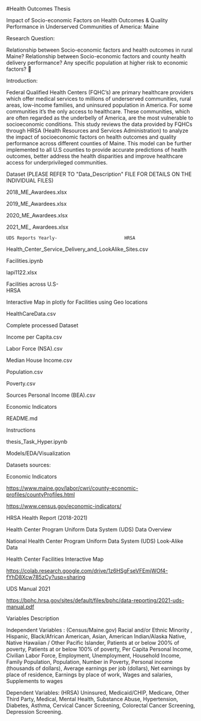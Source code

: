 #Health Outcomes Thesis

Impact of Socio-economic Factors on Health Outcomes & Quality Performance in Underserved Communities of America: Maine

Research Question: 


Relationship between Socio-economic factors and health outcomes in rural Maine?
Relationship between Socio-economic factors and county health delivery performance?
Any specific population at higher risk to economic factors?  



Introduction:

Federal Qualified Health Centers (FQHC’s) are primary healthcare providers which offer medical services to millions of underserved communities, rural areas, low-income families, and uninsured population in America. For some communities it’s the only access to healthcare. These communities, which are often regarded as the underbelly of America, are the most vulnerable to socioeconomic conditions. This study reviews the data provided by FQHCs through HRSA (Health Resources and Services Administration) to analyze the impact of socioeconomic factors on health outcomes and quality performance across different counties of Maine. This model can be further implemented to all U.S counties to provide accurate predictions of health outcomes, better address the health disparities and improve healthcare access for underprivileged communities.



Dataset (PLEASE REFER TO "Data_Description" FILE FOR DETAILS ON THE INDIVIDUAL FILES)


2018_ME_Awardees.xlsx  

2019_ME_Awardees.xlsx

2020_ME_Awardees.xlsx

2021_ME_ Awardees.xlsx

	UDS Reports Yearly-                         HRSA
	
Health_Center_Service_Delivery_and_LookAlike_Sites.csv

Facilities.ipynb

lapi1122.xlsx

Facilities across U.S-      
HRSA 

Interactive Map in plotly for Facilities using Geo locations
	
HealthCareData.csv


Complete processed Dataset
	
Income per Capita.csv

Labor Force (NSA).csv

Median House Income.csv

Population.csv

Poverty.csv

Sources Personal Income (BEA).csv

Economic Indicators
	
README.md

Instructions
	
thesis_Task_Hyper.ipynb

Models/EDA/Visualization



Datasets sources:


Economic Indicators

https://www.maine.gov/labor/cwri/county-economic-profiles/countyProfiles.html

https://www.census.gov/economic-indicators/

HRSA Health Report (2018-2021)

Health Center Program Uniform Data System (UDS) Data Overview

National Health Center Program Uniform Data System (UDS) Look-Alike Data

Health Center Facilities Interactive Map

https://colab.research.google.com/drive/1z6HSgFseVFEmjWOf4-fYhD8Xcw785zCy?usp=sharing


UDS Manual 2021 

https://bphc.hrsa.gov/sites/default/files/bphc/data-reporting/2021-uds-manual.pdf




Variables Description

Independent Variables : (Census/Maine.gov) Racial and/or Ethnic Minority , Hispanic, Black/African American, Asian, American Indian/Alaska Native, Native Hawaiian / Other Pacific Islander, Patients at or below 200% of poverty, Patients at or below 100% of poverty, Per Capita Personal Income, Civilian Labor Force, Employment, Unemployment, Household Income, Family Population, Population, Number in Poverty, Personal income (thousands of dollars), Average earnings per job (dollars), Net earnings by place of residence, Earnings by place of work, Wages and salaries, Supplements to wages


Dependent Variables: (HRSA) Uninsured, Medicaid/CHIP, Medicare, Other Third Party, Medical, Mental Health, Substance Abuse, Hypertension, Diabetes, Asthma, Cervical Cancer Screening, Colorectal Cancer Screening, Depression Screening.




​
